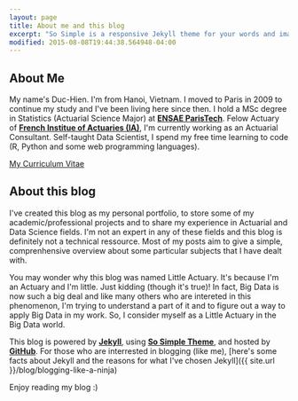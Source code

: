 ```yaml
---
layout: page
title: About me and this blog
excerpt: "So Simple is a responsive Jekyll theme for your words and images."
modified: 2015-08-08T19:44:38.564948-04:00
---
```


## About Me

My name's Duc-Hien. I'm from Hanoi, Vietnam. I moved to Paris in 2009 to continue my study and I've been living here since then. I hold a MSc degree in Statistics (Actuarial Science Major) at [**ENSAE ParisTech**](http://www.ensae.fr). Felow Actuary of [**French Institue of Actuaries (IA)**](http://www.institutdesactuaires.com), I'm currently working as an Actuarial Consultant. Self-taught Data Scientist, I spend my free time learning to code (R, Python and some web programming languages).

<a markdown="0" href="{{ site.url }}/vitae" class="btn">My Curriculum Vitae</a>

## About this blog

I've created this blog as my personal portfolio, to store some of my academic/professional projects and to share my experience in Actuarial and Data Science fields. I'm not an expert in any of these fields and this blog is definitely not a technical ressource. Most of my posts aim to give a simple, comprenhensive overview about some particular subjects that I have dealt with.  

You may wonder why this blog was named Little Actuary. It's because I'm an Actuary and I'm little. Just kidding (though it's true)! In fact, Big Data is now such a big deal and like many others who are intereted in this phenomenon, I'm trying to understand a part of it and to figure out a way to apply Big Data in my work. So, I consider myself as a Little Actuary in the Big Data world.   

This blog is powered by [**Jekyll**](http://jekyllrb.com), using [**So Simple Theme**](https://mademistakes.com/work/so-simple-jekyll-theme/), and hosted by [**GitHub**](https://github.com). For those who are interrested in blogging (like me), [here's some facts about Jekyll and the reasons for what I've chosen Jekyll]({{ site.url }}/blog/blogging-like-a-ninja)


Enjoy reading my blog :)



